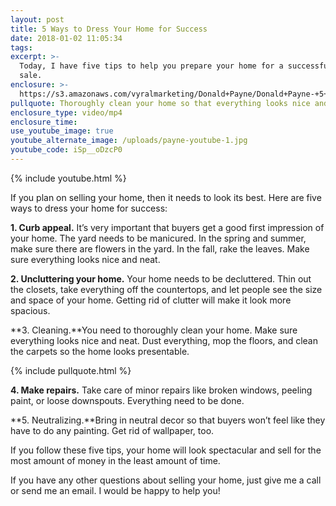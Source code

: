 ```yaml
---
layout: post
title: 5 Ways to Dress Your Home for Success
date: 2018-01-02 11:05:34
tags:
excerpt: >-
  Today, I have five tips to help you prepare your home for a successful home
  sale.
enclosure: >-
  https://s3.amazonaws.com/vyralmarketing/Donald+Payne/Donald+Payne-+5+Ways+to+Dress+Your+Home+for+Success.mp4
pullquote: Thoroughly clean your home so that everything looks nice and neat.
enclosure_type: video/mp4
enclosure_time:
use_youtube_image: true
youtube_alternate_image: /uploads/payne-youtube-1.jpg
youtube_code: iSp__oDzcP0
---
```



{% include youtube.html %}

If you plan on selling your home, then it needs to look its best. Here are five ways to dress your home for success:

**1. Curb appeal.** It’s very important that buyers get a good first impression of your home. The yard needs to be manicured. In the spring and summer, make sure there are flowers in the yard. In the fall, rake the leaves. Make sure everything looks nice and neat.

**2. Uncluttering your home.** Your home needs to be decluttered. Thin out the closets, take everything off the countertops, and let people see the size and space of your home. Getting rid of clutter will make it look more spacious.

**3. Cleaning.**You need to thoroughly clean your home. Make sure everything looks nice and neat. Dust everything, mop the floors, and clean the carpets so the home looks presentable.

{% include pullquote.html %}

**4. Make repairs.** Take care of minor repairs like broken windows, peeling paint, or loose downspouts. Everything need to be done.

**5. Neutralizing.**Bring in neutral decor so that buyers won’t feel like they have to do any painting. Get rid of wallpaper, too.

If you follow these five tips, your home will look spectacular and sell for the most amount of money in the least amount of time.

If you have any other questions about selling your home, just give me a call or send me an email. I would be happy to help you!